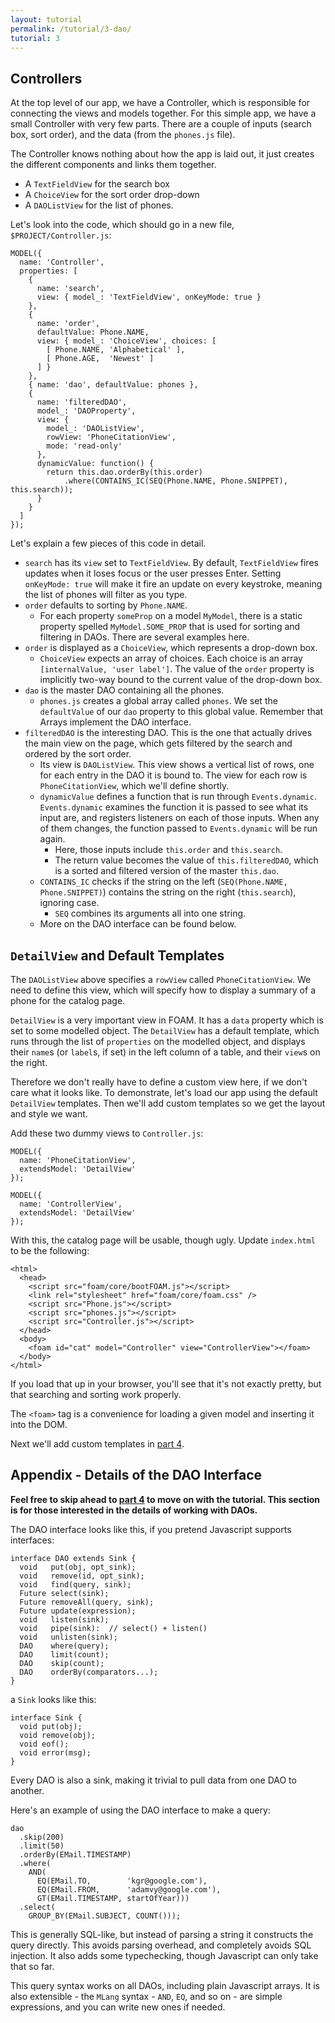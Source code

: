 ```yaml
---
layout: tutorial
permalink: /tutorial/3-dao/
tutorial: 3
---
```


## Controllers

At the top level of our app, we have a Controller, which is responsible for connecting the views and models together. For this simple app, we have a small Controller with very few parts. There are a couple of inputs (search box, sort order), and the data (from the `phones.js` file).

The Controller knows nothing about how the app is laid out, it just creates the different components and links them together.

- A `TextFieldView` for the search box
- A `ChoiceView` for the sort order drop-down
- A `DAOListView` for the list of phones.

Let's look into the code, which should go in a new file, `$PROJECT/Controller.js`:

    MODEL({
      name: 'Controller',
      properties: [
        {
          name: 'search',
          view: { model_: 'TextFieldView', onKeyMode: true }
        },
        {
          name: 'order',
          defaultValue: Phone.NAME,
          view: { model_: 'ChoiceView', choices: [
            [ Phone.NAME, 'Alphabetical' ],
            [ Phone.AGE,  'Newest' ]
          ] }
        },
        { name: 'dao', defaultValue: phones },
        {
          name: 'filteredDAO',
          model_: 'DAOProperty',
          view: {
            model_: 'DAOListView',
            rowView: 'PhoneCitationView',
            mode: 'read-only'
          },
          dynamicValue: function() {
            return this.dao.orderBy(this.order)
                .where(CONTAINS_IC(SEQ(Phone.NAME, Phone.SNIPPET), this.search));
          }
        }
      ]
    });

Let's explain a few pieces of this code in detail.

- `search` has its `view` set to `TextFieldView`. By default, `TextFieldView` fires updates when it loses focus or the user presses Enter. Setting `onKeyMode: true` will make it fire an update on every keystroke, meaning the list of phones will filter as you type.
- `order` defaults to sorting by `Phone.NAME`.
    - For each property `someProp` on a model `MyModel`, there is a static property spelled `MyModel.SOME_PROP` that is used for sorting and filtering in DAOs. There are several examples here.
- `order` is displayed as a `ChoiceView`, which represents a drop-down box.
    - `ChoiceView` expects an array of choices. Each choice is an array `[internalValue, 'user label']`. The value of the `order` property is implicitly two-way bound to the current value of the drop-down box.
- `dao` is the master DAO containing all the phones.
    - `phones.js` creates a global array called `phones`. We set the `defaultValue` of our `dao` property to this global value. Remember that Arrays implement the DAO interface.
- `filteredDAO` is the interesting DAO. This is the one that actually drives the main view on the page, which gets filtered by the search and ordered by the sort order.
    - Its view is `DAOListView`. This view shows a vertical list of rows, one for each entry in the DAO it is bound to. The view for each row is `PhoneCitationView`, which we'll define shortly.
    - `dynamicValue` defines a function that is run through `Events.dynamic`. `Events.dynamic` examines the function it is passed to see what its input are, and registers listeners on each of those inputs. When any of them changes, the function passed to `Events.dynamic` will be run again.
        - Here, those inputs include `this.order` and `this.search`.
        - The return value becomes the value of `this.filteredDAO`, which is a sorted and filtered version of the master `this.dao`.
    - `CONTAINS_IC` checks if the string on the left (`SEQ(Phone.NAME, Phone.SNIPPET)`) contains the string on the right (`this.search`), ignoring case.
        - `SEQ` combines its arguments all into one string.
    - More on the DAO interface can be found below.


## `DetailView` and Default Templates

The `DAOListView` above specifies a `rowView` called `PhoneCitationView`. We need to define this view, which will specify how to display a summary of a phone for the catalog page.

`DetailView` is a very important view in FOAM. It has a `data` property which is set to some modelled object. The `DetailView` has a default template, which runs through the list of `properties` on the modelled object, and displays their `name`s (or `label`s, if set) in the left column of a table, and their `view`s on the right.

Therefore we don't really have to define a custom view here, if we don't care what it looks like. To demonstrate, let's load our app using the default `DetailView` templates. Then we'll add custom templates so we get the layout and style we want.

Add these two dummy views to `Controller.js`:

    MODEL({
      name: 'PhoneCitationView',
      extendsModel: 'DetailView'
    });

    MODEL({
      name: 'ControllerView',
      extendsModel: 'DetailView'
    });

With this, the catalog page will be usable, though ugly. Update `index.html` to be the following:

    <html>
      <head>
        <script src="foam/core/bootFOAM.js"></script>
        <link rel="stylesheet" href="foam/core/foam.css" />
        <script src="Phone.js"></script>
        <script src="phones.js"></script>
        <script src="Controller.js"></script>
      </head>
      <body>
        <foam id="cat" model="Controller" view="ControllerView"></foam>
      </body>
    </html>

If you load that up in your browser, you'll see that it's not exactly pretty, but that searching and sorting work properly.

The `<foam>` tag is a convenience for loading a given model and inserting it into the DOM.

Next we'll add custom templates in [part 4](/tutorial/4-templates).

## Appendix - Details of the DAO Interface

**Feel free to skip ahead to [part 4](/tutorial/4-templates) to move on with the tutorial. This section is for those interested in the details of working with DAOs.**

The DAO interface looks like this, if you pretend Javascript supports interfaces:

    interface DAO extends Sink {
      void   put(obj, opt_sink);
      void   remove(id, opt_sink);
      void   find(query, sink);
      Future select(sink);
      Future removeAll(query, sink);
      Future update(expression);
      void   listen(sink);
      void   pipe(sink):  // select() + listen()
      void   unlisten(sink);
      DAO    where(query);
      DAO    limit(count);
      DAO    skip(count);
      DAO    orderBy(comparators...);
    }

a `Sink` looks like this:

    interface Sink {
      void put(obj);
      void remove(obj);
      void eof();
      void error(msg);
    }

Every DAO is also a sink, making it trivial to pull data from one DAO to another.

Here's an example of using the DAO interface to make a query:

    dao
      .skip(200)
      .limit(50)
      .orderBy(EMail.TIMESTAMP)
      .where(
        AND(
          EQ(EMail.TO,        'kgr@google.com'),
          EQ(EMail.FROM,      'adamvy@google.com'),
          GT(EMail.TIMESTAMP, startOfYear)))
      .select(
        GROUP_BY(EMail.SUBJECT, COUNT()));

This is generally SQL-like, but instead of parsing a string it constructs the query directly. This avoids parsing overhead, and completely avoids SQL injection. It also adds some typechecking, though Javascript can only take that so far.

This query syntax works on all DAOs, including plain Javascript arrays. It is also extensible - the `MLang` syntax - `AND`, `EQ`, and so on - are simple expressions, and you can write new ones if needed.

